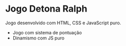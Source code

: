 # Jogo Detona Ralph
Jogo desenvolvido com HTML, CSS e JavaScript puro.
- Jogo com sistema de pontuação 
- Dinamismo com JS puro 
